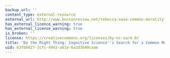 ```yaml
---
backup_url: ''
content_type: external-resource
external_url: http://www.bostonreview.net/rebecca-saxe-common-morality-cognitive-science
has_external_licence_warning: true
has_external_license_warning: true
is_broken: ''
license: https://creativecommons.org/licenses/by-nc-sa/4.0/
title: 'Do the Right Thing: Cognitive Science''s Search for a Common Morality'
uid: 63fd8427-1cfc-4943-a61e-6a2d3b40caae
---
```

